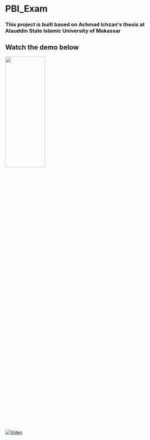 # PBI_Exam
### This project is built based on Achmad Ichzan's thesis at Alauddin State Islamic University of Makassar

## Watch the demo below

<img src="https://github.com/achmadichzan/PBI_Exam/assets/122871669/1d5c2c4b-a241-4c19-803a-bf0080c3c956" width="50%" height="30%">

[![Video](https://img.youtube.com/vi/_AO23gY6mXs/maxresdefault.jpg)](https://www.youtube.com/watch?v=_AO23gY6mXs)
